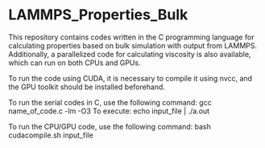 # LAMMPS_Properties_Bulk
This repository contains codes written in the C programming language for calculating properties based on bulk simulation with output from LAMMPS. Additionally, a parallelized code for calculating viscosity is also available, which can run on both CPUs and GPUs.

To run the code using CUDA, it is necessary to compile it using nvcc, and the GPU toolkit should be installed beforehand.

To run the serial codes in C, use the following command:
gcc name_of_code.c -lm -O3
To execute:
echo input_file | ./a.out

To run the CPU/GPU code, use the following command:
bash cudacompile.sh input_file
